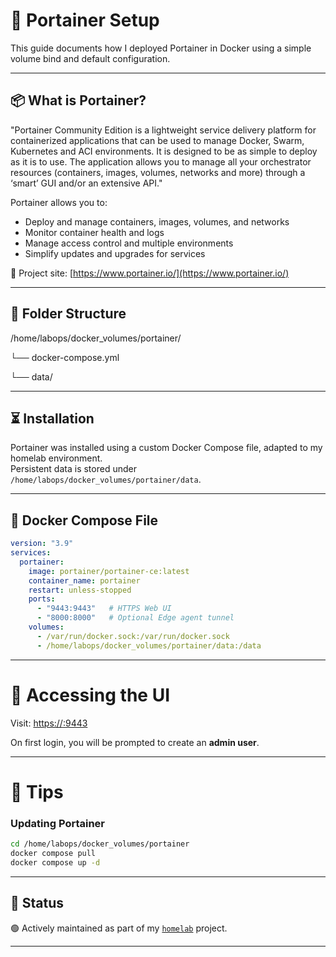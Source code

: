 # 🐳 Portainer Setup
  
This guide documents how I deployed Portainer in Docker using a simple volume bind and default configuration.

---

## 📦 What is Portainer?

"Portainer Community Edition is a lightweight service delivery platform for containerized applications that can be used to manage Docker, Swarm, Kubernetes and ACI environments.
 It is designed to be as simple to deploy as it is to use. 
 The application allows you to manage all your orchestrator resources (containers, images, volumes, networks and more) through a ‘smart’ GUI and/or an extensive API."

Portainer allows you to:
- Deploy and manage containers, images, volumes, and networks
- Monitor container health and logs
- Manage access control and multiple environments
- Simplify updates and upgrades for services

🔗 Project site: [https://www.portainer.io/](https://www.portainer.io/)

---

## 🧱 Folder Structure
/home/labops/docker_volumes/portainer/

└── docker-compose.yml

└── data/

---

## ⏳ Installation

Portainer was installed using a custom Docker Compose file, adapted to my homelab environment.  
Persistent data is stored under `/home/labops/docker_volumes/portainer/data`.

---

## 🐳 Docker Compose File

```yaml
version: "3.9"
services:
  portainer:
    image: portainer/portainer-ce:latest
    container_name: portainer
    restart: unless-stopped
    ports:
      - "9443:9443"   # HTTPS Web UI
      - "8000:8000"   # Optional Edge agent tunnel
    volumes:
      - /var/run/docker.sock:/var/run/docker.sock
      - /home/labops/docker_volumes/portainer/data:/data
```

---

# 🔐 Accessing the UI

Visit: [https://<your-ip>:9443](https://<your-ip>:9443)  

On first login, you will be prompted to create an **admin user**.

---

# 🧠 Tips

### Updating Portainer
```bash
cd /home/labops/docker_volumes/portainer
docker compose pull
docker compose up -d
```

---

## 🚧 Status

🟢 Actively maintained as part of my [`homelab`](https://github.com/raoulmoise/homelab) project.

---
